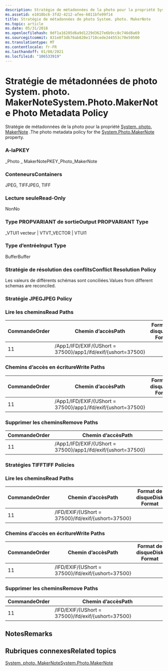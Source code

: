 ```yaml
---
description: Stratégie de métadonnées de la photo pour la propriété System. photo. MakerNote.
ms.assetid: e1018bc6-3fd2-4212-afee-6811bfe99f14
title: Stratégie de métadonnées de photo System. photo. MakerNote
ms.topic: article
ms.date: 05/31/2018
ms.openlocfilehash: 0df1a16205d6a9d1229d3627e6b9cc8c746d8a69
ms.sourcegitcommit: 831e8f3db78ab820e1710cede244553c70e50500
ms.translationtype: MT
ms.contentlocale: fr-FR
ms.lasthandoff: 01/08/2021
ms.locfileid: "106533919"
---
```

# <a name="systemphotomakernote-photo-metadata-policy"></a><span data-ttu-id="f8b2e-103">Stratégie de métadonnées de photo System. photo. MakerNote</span><span class="sxs-lookup"><span data-stu-id="f8b2e-103">System.Photo.MakerNote Photo Metadata Policy</span></span>

<span data-ttu-id="f8b2e-104">Stratégie de métadonnées de la photo pour la propriété [System. photo. MakerNote](../properties/props-system-photo-makernote.md) .</span><span class="sxs-lookup"><span data-stu-id="f8b2e-104">The photo metadata policy for the [System.Photo.MakerNote](../properties/props-system-photo-makernote.md) property.</span></span>

### <a name="pkey"></a><span data-ttu-id="f8b2e-105">A-la</span><span class="sxs-lookup"><span data-stu-id="f8b2e-105">PKEY</span></span>

<span data-ttu-id="f8b2e-106">\_Photo \_ MakerNote</span><span class="sxs-lookup"><span data-stu-id="f8b2e-106">PKEY\_Photo\_MakerNote</span></span>

### <a name="containers"></a><span data-ttu-id="f8b2e-107">Conteneurs</span><span class="sxs-lookup"><span data-stu-id="f8b2e-107">Containers</span></span>

<span data-ttu-id="f8b2e-108">JPEG, TIFF</span><span class="sxs-lookup"><span data-stu-id="f8b2e-108">JPEG, TIFF</span></span>

### <a name="read-only"></a><span data-ttu-id="f8b2e-109">Lecture seule</span><span class="sxs-lookup"><span data-stu-id="f8b2e-109">Read-Only</span></span>

<span data-ttu-id="f8b2e-110">Non</span><span class="sxs-lookup"><span data-stu-id="f8b2e-110">No</span></span>

### <a name="output-propvariant-type"></a><span data-ttu-id="f8b2e-111">Type PROPVARIANT de sortie</span><span class="sxs-lookup"><span data-stu-id="f8b2e-111">Output PROPVARIANT Type</span></span>

<span data-ttu-id="f8b2e-112">\_VTUI1 vecteur \| VT</span><span class="sxs-lookup"><span data-stu-id="f8b2e-112">VT\_VECTOR \| VTUI1</span></span>

### <a name="input-type"></a><span data-ttu-id="f8b2e-113">Type d’entrée</span><span class="sxs-lookup"><span data-stu-id="f8b2e-113">Input Type</span></span>

<span data-ttu-id="f8b2e-114">Buffer</span><span class="sxs-lookup"><span data-stu-id="f8b2e-114">Buffer</span></span>

### <a name="conflict-resolution-policy"></a><span data-ttu-id="f8b2e-115">Stratégie de résolution des conflits</span><span class="sxs-lookup"><span data-stu-id="f8b2e-115">Conflict Resolution Policy</span></span>

<span data-ttu-id="f8b2e-116">Les valeurs de différents schémas sont conciliées.</span><span class="sxs-lookup"><span data-stu-id="f8b2e-116">Values from different schemas are reconciled.</span></span>

### <a name="jpeg-policy"></a><span data-ttu-id="f8b2e-117">Stratégie JPEG</span><span class="sxs-lookup"><span data-stu-id="f8b2e-117">JPEG Policy</span></span>

### <a name="read-paths"></a><span data-ttu-id="f8b2e-118">Lire les chemins</span><span class="sxs-lookup"><span data-stu-id="f8b2e-118">Read Paths</span></span>



| <span data-ttu-id="f8b2e-119">Commande</span><span class="sxs-lookup"><span data-stu-id="f8b2e-119">Order</span></span> | <span data-ttu-id="f8b2e-120">Chemin d’accès</span><span class="sxs-lookup"><span data-stu-id="f8b2e-120">Path</span></span>                          | <span data-ttu-id="f8b2e-121">Format de disque</span><span class="sxs-lookup"><span data-stu-id="f8b2e-121">Disk Format</span></span> |
|-------|-------------------------------|-------------|
| <span data-ttu-id="f8b2e-122">1</span><span class="sxs-lookup"><span data-stu-id="f8b2e-122">1</span></span>     | <span data-ttu-id="f8b2e-123">/App1/IFD/EXIF/{UShort = 37500}</span><span class="sxs-lookup"><span data-stu-id="f8b2e-123">/app1/ifd/exif/{ushort=37500}</span></span> |             |



 

### <a name="write-paths"></a><span data-ttu-id="f8b2e-124">Chemins d’accès en écriture</span><span class="sxs-lookup"><span data-stu-id="f8b2e-124">Write Paths</span></span>



| <span data-ttu-id="f8b2e-125">Commande</span><span class="sxs-lookup"><span data-stu-id="f8b2e-125">Order</span></span> | <span data-ttu-id="f8b2e-126">Chemin d’accès</span><span class="sxs-lookup"><span data-stu-id="f8b2e-126">Path</span></span>                          | <span data-ttu-id="f8b2e-127">Format de disque</span><span class="sxs-lookup"><span data-stu-id="f8b2e-127">Disk Format</span></span> |
|-------|-------------------------------|-------------|
| <span data-ttu-id="f8b2e-128">1</span><span class="sxs-lookup"><span data-stu-id="f8b2e-128">1</span></span>     | <span data-ttu-id="f8b2e-129">/App1/IFD/EXIF/{UShort = 37500}</span><span class="sxs-lookup"><span data-stu-id="f8b2e-129">/app1/ifd/exif/{ushort=37500}</span></span> |             |



 

### <a name="remove-paths"></a><span data-ttu-id="f8b2e-130">Supprimer les chemins</span><span class="sxs-lookup"><span data-stu-id="f8b2e-130">Remove Paths</span></span>



| <span data-ttu-id="f8b2e-131">Commande</span><span class="sxs-lookup"><span data-stu-id="f8b2e-131">Order</span></span> | <span data-ttu-id="f8b2e-132">Chemin d’accès</span><span class="sxs-lookup"><span data-stu-id="f8b2e-132">Path</span></span>                          |
|-------|-------------------------------|
| <span data-ttu-id="f8b2e-133">1</span><span class="sxs-lookup"><span data-stu-id="f8b2e-133">1</span></span>     | <span data-ttu-id="f8b2e-134">/App1/IFD/EXIF/{UShort = 37500}</span><span class="sxs-lookup"><span data-stu-id="f8b2e-134">/app1/ifd/exif/{ushort=37500}</span></span> |



 

### <a name="tiff-policies"></a><span data-ttu-id="f8b2e-135">Stratégies TIFF</span><span class="sxs-lookup"><span data-stu-id="f8b2e-135">TIFF Policies</span></span>

### <a name="read-paths"></a><span data-ttu-id="f8b2e-136">Lire les chemins</span><span class="sxs-lookup"><span data-stu-id="f8b2e-136">Read Paths</span></span>



| <span data-ttu-id="f8b2e-137">Commande</span><span class="sxs-lookup"><span data-stu-id="f8b2e-137">Order</span></span> | <span data-ttu-id="f8b2e-138">Chemin d’accès</span><span class="sxs-lookup"><span data-stu-id="f8b2e-138">Path</span></span>                     | <span data-ttu-id="f8b2e-139">Format de disque</span><span class="sxs-lookup"><span data-stu-id="f8b2e-139">Disk Format</span></span> |
|-------|--------------------------|-------------|
| <span data-ttu-id="f8b2e-140">1</span><span class="sxs-lookup"><span data-stu-id="f8b2e-140">1</span></span>     | <span data-ttu-id="f8b2e-141">/IFD/EXIF/{UShort = 37500}</span><span class="sxs-lookup"><span data-stu-id="f8b2e-141">/ifd/exif/{ushort=37500}</span></span> |             |



 

### <a name="write-paths"></a><span data-ttu-id="f8b2e-142">Chemins d’accès en écriture</span><span class="sxs-lookup"><span data-stu-id="f8b2e-142">Write Paths</span></span>



| <span data-ttu-id="f8b2e-143">Commande</span><span class="sxs-lookup"><span data-stu-id="f8b2e-143">Order</span></span> | <span data-ttu-id="f8b2e-144">Chemin d’accès</span><span class="sxs-lookup"><span data-stu-id="f8b2e-144">Path</span></span>                     | <span data-ttu-id="f8b2e-145">Format de disque</span><span class="sxs-lookup"><span data-stu-id="f8b2e-145">Disk Format</span></span> |
|-------|--------------------------|-------------|
| <span data-ttu-id="f8b2e-146">1</span><span class="sxs-lookup"><span data-stu-id="f8b2e-146">1</span></span>     | <span data-ttu-id="f8b2e-147">/IFD/EXIF/{UShort = 37500}</span><span class="sxs-lookup"><span data-stu-id="f8b2e-147">/ifd/exif/{ushort=37500}</span></span> |             |



 

### <a name="remove-paths"></a><span data-ttu-id="f8b2e-148">Supprimer les chemins</span><span class="sxs-lookup"><span data-stu-id="f8b2e-148">Remove Paths</span></span>



| <span data-ttu-id="f8b2e-149">Commande</span><span class="sxs-lookup"><span data-stu-id="f8b2e-149">Order</span></span> | <span data-ttu-id="f8b2e-150">Chemin d’accès</span><span class="sxs-lookup"><span data-stu-id="f8b2e-150">Path</span></span>                     |
|-------|--------------------------|
| <span data-ttu-id="f8b2e-151">1</span><span class="sxs-lookup"><span data-stu-id="f8b2e-151">1</span></span>     | <span data-ttu-id="f8b2e-152">/IFD/EXIF/{UShort = 37500}</span><span class="sxs-lookup"><span data-stu-id="f8b2e-152">/ifd/exif/{ushort=37500}</span></span> |



 

## <a name="remarks"></a><span data-ttu-id="f8b2e-153">Notes</span><span class="sxs-lookup"><span data-stu-id="f8b2e-153">Remarks</span></span>

## <a name="related-topics"></a><span data-ttu-id="f8b2e-154">Rubriques connexes</span><span class="sxs-lookup"><span data-stu-id="f8b2e-154">Related topics</span></span>

<dl> <dt>

[<span data-ttu-id="f8b2e-155">System. photo. MakerNote</span><span class="sxs-lookup"><span data-stu-id="f8b2e-155">System.Photo.MakerNote</span></span>](../properties/props-system-photo-makernote.md)
</dt> </dl>

 

 
